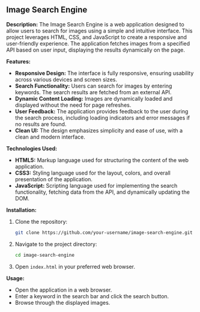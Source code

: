 ## Image Search Engine

**Description:**
The Image Search Engine is a web application designed to allow users to search for images using a simple and intuitive interface. This project leverages HTML, CSS, and JavaScript to create a responsive and user-friendly experience. The application fetches images from a specified API based on user input, displaying the results dynamically on the page.

**Features:**
- **Responsive Design:** The interface is fully responsive, ensuring usability across various devices and screen sizes.
- **Search Functionality:** Users can search for images by entering keywords. The search results are fetched from an external API.
- **Dynamic Content Loading:** Images are dynamically loaded and displayed without the need for page refreshes.
- **User Feedback:** The application provides feedback to the user during the search process, including loading indicators and error messages if no results are found.
- **Clean UI:** The design emphasizes simplicity and ease of use, with a clean and modern interface.

**Technologies Used:**
- **HTML5:** Markup language used for structuring the content of the web application.
- **CSS3:** Styling language used for the layout, colors, and overall presentation of the application.
- **JavaScript:** Scripting language used for implementing the search functionality, fetching data from the API, and dynamically updating the DOM.

**Installation:**
1. Clone the repository:
    ```bash
    git clone https://github.com/your-username/image-search-engine.git
    ```
2. Navigate to the project directory:
    ```bash
    cd image-search-engine
    ```
3. Open `index.html` in your preferred web browser.

**Usage:**
- Open the application in a web browser.
- Enter a keyword in the search bar and click the search button.
- Browse through the displayed images.


